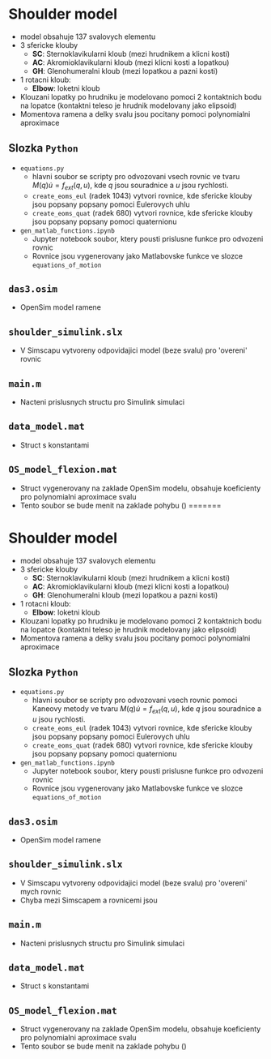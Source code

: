 # Shoulder model

- model obsahuje 137 svalovych elementu
- 3 sfericke klouby
    - **SC**: Sternoklavikularni kloub (mezi hrudnikem a klicni kosti)
    - **AC**: Akromioklavikularni kloub (mezi klicni kosti a lopatkou)
    - **GH**: Glenohumeralni kloub (mezi lopatkou a pazni kosti)
- 1 rotacni kloub:
    - **Elbow**: loketni kloub
- Klouzani lopatky po hrudniku je modelovano pomoci 2 kontaktnich bodu na lopatce (kontaktni teleso je hrudnik modelovany jako elipsoid)
- Momentova ramena a delky svalu jsou pocitany pomoci polynomialni aproximace
 
## Slozka `Python`
- `equations.py`
  - hlavni soubor se scripty pro odvozovani vsech rovnic ve tvaru $M(q)\dot{u} = f_{ext}(q,u)$, kde $q$ jsou souradnice a $u$ jsou rychlosti.
  - `create_eoms_eul` (radek 1043) vytvori rovnice, kde sfericke klouby jsou popsany popsany pomoci Eulerovych uhlu
  - `create_eoms_quat` (radek 680) vytvori rovnice, kde sfericke klouby jsou popsany popsany pomoci quaternionu 
- `gen_matlab_functions.ipynb`
  - Jupyter notebook soubor, ktery pousti prislusne funkce pro odvozeni rovnic
  - Rovnice jsou vygenerovany jako Matlabovske funkce ve slozce `equations_of_motion`

## `das3.osim`
- OpenSim model ramene

## `shoulder_simulink.slx`
- V Simscapu vytvoreny odpovidajici model (beze svalu) pro 'overeni' rovnic

## `main.m`
- Nacteni prislusnych structu pro Simulink simulaci

## `data_model.mat`
- Struct s konstantami

## `OS_model_flexion.mat`
- Struct vygenerovany na zaklade OpenSim modelu, obsahuje koeficienty pro polynomialni aproximace svalu
- Tento soubor se bude menit na zaklade pohybu ()
=======
# Shoulder model

- model obsahuje 137 svalovych elementu
- 3 sfericke klouby
    - **SC**: Sternoklavikularni kloub (mezi hrudnikem a klicni kosti)
    - **AC**: Akromioklavikularni kloub (mezi klicni kosti a lopatkou)
    - **GH**: Glenohumeralni kloub (mezi lopatkou a pazni kosti)
- 1 rotacni kloub:
    - **Elbow**: loketni kloub
- Klouzani lopatky po hrudniku je modelovano pomoci 2 kontaktnich bodu na lopatce (kontaktni teleso je hrudnik modelovany jako elipsoid)
- Momentova ramena a delky svalu jsou pocitany pomoci polynomialni aproximace
 
## Slozka `Python`
- `equations.py`
  - hlavni soubor se scripty pro odvozovani vsech rovnic pomoci Kaneovy metody ve tvaru $M(q)\dot{u} = f_{ext}(q,u)$, kde $q$ jsou souradnice a $u$ jsou rychlosti.
  - `create_eoms_eul` (radek 1043) vytvori rovnice, kde sfericke klouby jsou popsany popsany pomoci Eulerovych uhlu
  - `create_eoms_quat` (radek 680) vytvori rovnice, kde sfericke klouby jsou popsany popsany pomoci quaternionu 
- `gen_matlab_functions.ipynb`
  - Jupyter notebook soubor, ktery pousti prislusne funkce pro odvozeni rovnic
  - Rovnice jsou vygenerovany jako Matlabovske funkce ve slozce `equations_of_motion`

## `das3.osim`
- OpenSim model ramene

## `shoulder_simulink.slx`
- V Simscapu vytvoreny odpovidajici model (beze svalu) pro 'overeni' mych rovnic
- Chyba mezi Simscapem a rovnicemi jsou 

## `main.m`
- Nacteni prislusnych structu pro Simulink simulaci

## `data_model.mat`
- Struct s konstantami

## `OS_model_flexion.mat`
- Struct vygenerovany na zaklade OpenSim modelu, obsahuje koeficienty pro polynomialni aproximace svalu
- Tento soubor se bude menit na zaklade pohybu ()

